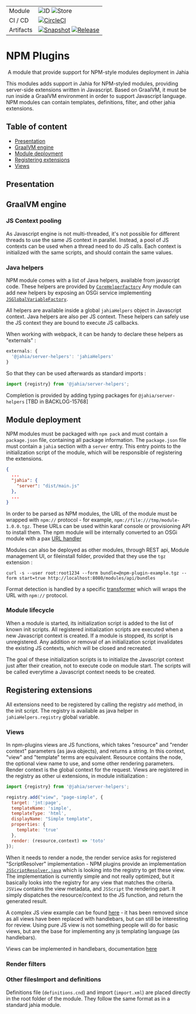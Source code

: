 <!--
    Template for Readmes, see alternatives/examples here: https://github.com/matiassingers/awesome-readme
-->

<!--
    Badges provides a quick glance at the state of the repository and pointers to external resources.
    More can be generated from here: https://shields.io/
-->

|           |                                                                                                                                                                                                                                                                                                                                                                                                                                                 |
| --------- | ----------------------------------------------------------------------------------------------------------------------------------------------------------------------------------------------------------------------------------------------------------------------------------------------------------------------------------------------------------------------------------------------------------------------------------------------- |
| Module    | ![ID](https://img.shields.io/badge/ID-npm--plugins-blue) ![Store](https://img.shields.io/badge/Jahia%20Store-No-red) |
| CI / CD   | [![CircleCI](https://circleci.com/gh/Jahia/npm-plugins/tree/main.svg?style=shield)](https://app.circleci.com/pipelines/github/Jahia/npm-plugins) |
| Artifacts | [![Snapshot](https://img.shields.io/badge/Snapshot-Nexus-blue)](https://devtools.jahia.com/nexus/content/repositories/jahia-snapshots/org/jahia/modules/npm-plugins/) [![Release](https://img.shields.io/badge/Release-Nexus-blue)](https://devtools.jahia.com/nexus/content/repositories/jahia-releases/org/jahia/modules/npm-plugins/) |

# NPM Plugins

<p align="center">A module that provide support for NPM-style modules deployment in Jahia</p>

<p align="left">This modules adds support in Jahia for NPM-styled modules, providing server-side extensions written in Javascript. 
Based on GraalVM, it must be run inside a GraalVM environment in order to support Javascript language. NPM modules can contain templates, 
definitions, filter, and other jahia extensions.
</p>

## Table of content

- [Presentation](#presentation)
- [GraalVM engine](#graalvm-engine)
- [Module deployment](#module-deployment)
- [Registering extensions](#registering-extensions)
- [Views](#views)

## Presentation

## GraalVM engine

### JS Context pooling

As Javascript engine is not multi-threaded, it's not possible for different threads to use the same JS context in parallel. 
Instead, a pool of JS contexts can be used when a thread need to do JS calls. Each context is initialized with the same scripts, and should contain the same values. 

### Java helpers

NPM module comes with a list of Java helpers, available from javascript code. These helpers are provided by [`CoreHelperFactory`](./src/main/java/org/jahia/modules/npmplugins/helpers/CoreHelperFactory.java)
Any module can add new helpers by exposing an OSGi service implementing [`JSGlobalVariableFactory`](./src/main/java/org/jahia/modules/npmplugins/jsengine/JSGlobalVariableFactory.java).

All helpers are available inside a global `jahiaHelpers` object in Javascript context. 
Java helpers are also per JS context. These helpers can safely use the JS context they are bound to execute JS callbacks.

When working with webpack, it can be handy to declare these helpers as "externals" : 
```js
externals: {
  '@jahia/server-helpers': 'jahiaHelpers'
}
```

So that they can be used afterwards as standard imports :
```javascript
import {registry} from '@jahia/server-helpers';
```

Completion is provided by adding typing packages for `@jahia/server-helpers` [TBD in BACKLOG-15768]

## Module deployment

NPM modules must be packaged with `npm pack` and must contain a `package.json` file, containing all package information. 
The `package.json` file must contain a `jahia` section with a `server` entry. This entry points to the initialization script of the module, which will be responsible of registering the extensions.

```json
{
  ...
  "jahia": {
    "server": "dist/main.js"
  },
  ...
}
```

In order to be parsed as NPM modules, the URL of the module must be wrapped with `npm://` protocol - for example, `npm://file:///tmp/module-1.0.0.tgz`. 
These URLs can be used within karaf console or provisioning API to install them.
The npm module will be internally converted to an OSGi module with a pax [URL handler](./src/main/java/org/jahia/modules/npmplugins/npmhandler/NpmProtocolStreamHandler.java) 

Modules can also be deployed as other modules, through REST api, Module management UI, or fileinstall folder, provided that they use the `tgz` extension :

```shell
curl -s --user root:root1234 --form bundle=@npm-plugin-example.tgz --form start=true http://localhost:8080/modules/api/bundles
```

Format detection is handled by a specific [transformer](./src/main/java/org/jahia/modules/npmplugins/npmhandler/FileinstallTgzTransformer.java) which will wraps the URL with `npm://` protocol.

### Module lifecycle

When a module is started, its initialization script is added to the list of known init scripts. All registered initialization scripts are executed when a new Javascript context is created.
If a module is stopped, its script is unregistered. Any addition or removal of an initialization script invalidates the existing JS contexts, which will be closed and recreated.

The goal of these initialization scripts is to initialize the Javascript context just after their creation, not to execute code on module start. The scripts will be called everytime a Javascript context needs to be created.

## Registering extensions

All extensions need to be registered by calling the registry `add` method, in the init script. The registry is available as java helper in `jahiaHelpers.registry` global variable.

### Views

In npm-plugins views are JS functions, which takes "resource" and "render context" parameters (as java objects), and returns a string. In this context, "view" and "template" terms are equivalent. Resource contains the node, the optional view name to use, and some other rendering parameters. Render context is the global context for the request. Views are registered in the registry as other ui extensions, in module initialization :

```javascript
import {registry} from '@jahia/server-helpers';

registry.add("view", "page-simple", {
  target: 'jnt:page',
  templateName: 'simple',
  templateType: 'html',
  displayName: "Simple template",
  properties: {
    template: 'true'
  },
  render: (resource,context) => 'toto'
});
```

When it needs to render a node, the render service asks for registered "ScriptResolver" implementation - NPM plugins provide an implementation [`JSScriptResolver.java`](./src/main/java/org/jahia/modules/npmplugins/views/JSScriptResolver.java) which is looking into the registry to get these view. 
The implementation is currently simple and not really optimized, but it basically looks into the registry for any view that matches the criteria. `JSView` contains the view metadata, and `JSScript` the rendering part. It simply dispatches the resource/context to the JS function, and return the generated result. 

A complex JS view example can be found [here](https://github.com/Jahia/npm-plugin-example/blob/8e111d7303a81a48dd064e1c75a1a31797e4d126/src/views/test/test.js) - it has been removed since as all views have been replaced with handlebars, but can still be interesting for review. Using pure JS view is not something people will do for basic views, but are the base for implementing any js templating language (as handlebars).

Views can be implemented in handlebars, documentation [here](./handlebars.md)

### Render filters

### Other filesImport and definitions

Definitions file (`definitions.cnd`) and import (`import.xml`) are placed directly in the root folder of the module.
They follow the same format as in a standard jahia module.

